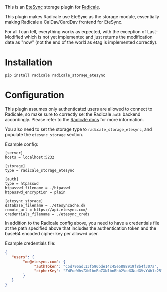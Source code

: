 This is an [EteSync](https://www.etesync.com) storage plugin for [Radicale](http://radicale.org/).

This plugin makes Radicale use EteSync as the storage module, essentially
making Radicale a CalDav/CardDav frontend for EteSync.

For all I can tell, everything works as expected, with the exception of
Last-Modified which is not yet implemented and just returns the modification
date as "now" (not the end of the world as etag is implemented correctly).

# Installation

`pip install radicale radicale_storage_etesync`

# Configuration

This plugin assumes only authenticated users are allowed to connect to Radicale,
so make sure to correctly set the Radicale `auth` backend accordingly.
Please refer to the [Radicale docs](http://radicale.org/configuration/#auth) for more information.

You also need to set the storage type to `radicale_storage_etesync`, and
populate the `etesync_storage` section.

Example config:

```
[server]
hosts = localhost:5232

[storage]
type = radicale_storage_etesync

[auth]
type = htpasswd
htpasswd_filename = ./htpaswd
htpasswd_encryption = plain

[etesync_storage]
database_filename = ./etesyncache.db
remote_url = https://api.etesync.com/
credentials_filename = ./etesync_creds
```

In addition to the Radicale config above, you need to have a credentials file
at the path specified above that includes the authentication token and the
base64 encoded cipher key per allowed user.

Example credentials file:

```json
{
   "users": {
        "me@etesync.com": {
             "authToken": "c5d796ad113f596bde14c45e5888919f8b4f307a",
             "cipherKey": "ZWFudWhvZXN1bnRoZXN1bnRhb2VodXNudGVvYWh1c25lb3RhaHVzb25lYXR1aGFzb2VudWhhb2VzbnR1aGFlb3N1dGhhZW9zbnR1aAo="
        }
   }
}
```
